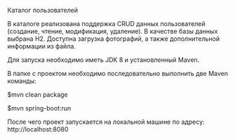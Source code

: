 Каталог пользователей 

В каталоге реализована поддержка CRUD данных пользователей (создание, чтение, модификация, удаление). В качестве базы данных выбрана H2. Доступна загрузка фотографий, а также дополнительной информации из файла. 

Для запуска необходимо иметь JDK 8 и установленный Maven.

В папке с проектом необходимо последовательно выполнить две Maven команды:

$mvn clean package

$mvn spring-boot:run

После чего проект запускается на локальной машине по адресу: http://localhost:8080
